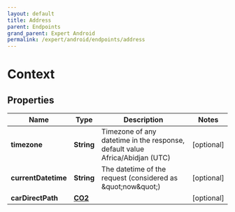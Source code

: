 ```yaml
---
layout: default
title: Address
parent: Endpoints
grand_parent: Expert Android
permalink: /expert/android/endpoints/address
---
```


# Context

## Properties
Name | Type | Description | Notes
------------ | ------------- | ------------- | -------------
**timezone** | **String** | Timezone of any datetime in the response, default value Africa/Abidjan (UTC) |  [optional]
**currentDatetime** | **String** | The datetime of the request (considered as \&quot;now\&quot;) |  [optional]
**carDirectPath** | [**CO2**](CO2.md) |  |  [optional]




